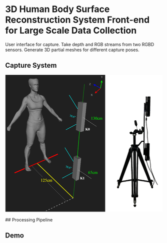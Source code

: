 # 3D Human Body Surface Reconstruction System Front-end for Large Scale Data Collection
User interface for capture. Take depth and RGB streams from two RGBD sensors. Generate 3D partial meshes for different capture poses. 

## Capture System
<p align="center">
   <img width="600" src= demo/Capture_System.PNG>
</p>
## Processing Pipeline

## Demo
